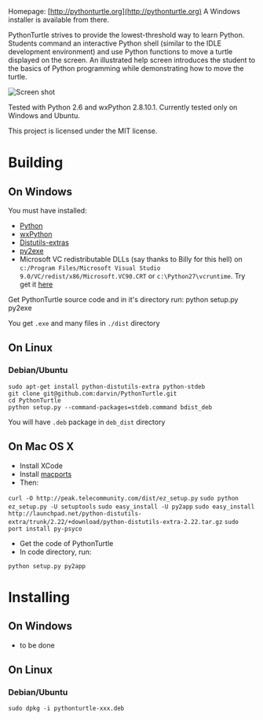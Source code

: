 Homepage: [http://pythonturtle.org](http://pythonturtle.org)
A Windows installer is available from there.

PythonTurtle strives to provide the lowest-threshold way to learn Python. Students command an interactive Python shell (similar to the IDLE development environment) and use Python functions to move a turtle displayed on the screen. An illustrated help screen introduces the student to the basics of Python programming while demonstrating how to move the turtle.

![Screen shot](http://pythonturtle.org/screenshot.gif)

Tested with Python 2.6 and wxPython 2.8.10.1. Currently tested only on Windows and Ubuntu.

This project is licensed under the MIT license.

# Building

## On Windows

You must have installed:

 - [Python](http://www.activestate.com/activepython)
 - [wxPython](http://www.wxpython.org/)
 - [Distutils-extras](https://launchpad.net/python-distutils-extra)
 - [py2exe](http://www.py2exe.org/)
 - Microsoft VC redistributable DLLs (say thanks to Billy for this hell) on `c:/Program Files/Microsoft Visual Studio 9.0/VC/redist/x86/Microsoft.VC90.CRT` or `c:\Python27\vcruntime`. Try get it [here](http://www.microsoft.com/downloads/details.aspx?familyid=32bc1bee-a3f9-4c13-9c99-220b62a191ee&displaylang=en)

Get PythonTurtle source code and in it's directory run:
    python setup.py py2exe

You get `.exe` and many files in `./dist` directory

## On Linux

### Debian/Ubuntu

    sudo apt-get install python-distutils-extra python-stdeb 
    git clone git@github.com:darvin/PythonTurtle.git
    cd PythonTurtle
    python setup.py --command-packages=stdeb.command bdist_deb

You will have `.deb` package in `deb_dist` directory


## On Mac OS X

 - Install XCode
 - Install [macports](http://www.macports.org/)
 - Then:

`curl -O http://peak.telecommunity.com/dist/ez_setup.py`
`sudo python ez_setup.py -U setuptools`
`sudo easy_install -U py2app`
`sudo easy_install http://launchpad.net/python-distutils-extra/trunk/2.22/+download/python-distutils-extra-2.22.tar.gz`
`sudo port install py-psyco`

 - Get the code of PythonTurtle
 - In code directory, run:

`python setup.py py2app`

# Installing

## On Windows

- to be done

## On Linux

### Debian/Ubuntu

    sudo dpkg -i pythonturtle-xxx.deb
